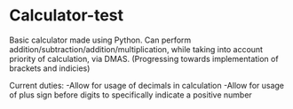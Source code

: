 # Calculator-test
Basic calculator made using Python.
Can perform addition/subtraction/addition/multiplication, while taking into account priority of calculation, via DMAS. (Progressing towards implementation of brackets and indicies)

Current duties:
-Allow for usage of decimals in calculation
-Allow for usage of plus sign before digits to specifically indicate a positive number
